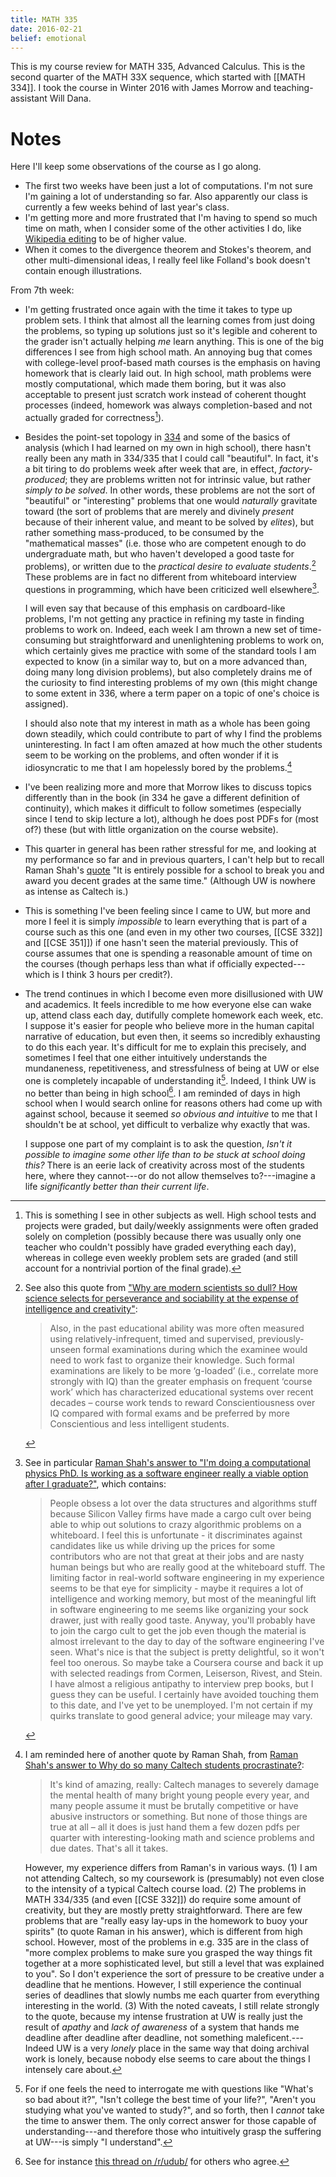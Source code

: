 ```yaml
---
title: MATH 335
date: 2016-02-21
belief: emotional
---
```


This is my course review for MATH 335, Advanced Calculus.
This is the second quarter of the MATH 33X sequence, which started with [[MATH 334]].
I took the course in Winter 2016 with James Morrow and teaching-assistant Will Dana.

# Notes

Here I'll keep some observations of the course as I go along.

- The first two weeks have been just a lot of computations. I'm not sure I'm
  gaining a lot of understanding so far. Also apparently our class is
  currently a few weeks behind of last year's class.
- I'm getting more and more frustrated that I'm having to spend so much time
  on math, when I consider some of the other activities I do, like [Wikipedia
  editing](wikipedia) to be of higher value.
- When it comes to the divergence theorem and Stokes's theorem, and other
  multi-dimensional ideas, I really feel like Folland's book doesn't contain
  enough illustrations.

From 7th week:

- I'm getting frustrated once again with the time it takes to type up
  problem sets. I think that almost all the learning comes from just
  doing the problems, so typing up solutions just so it's legible and
  coherent to the grader isn't actually helping *me* learn anything.
  This is one of the big differences I see from high school math.  An
  annoying bug that comes with college-level proof-based math courses is
  the emphasis on having homework that is clearly laid out. In high
  school, math problems were mostly computational, which made them
  boring, but it was also acceptable to present just scratch work
  instead of coherent thought processes (indeed, homework was always
  completion-based and not actually graded for correctness[^hw]).

- Besides the point-set topology in [334](math-334) and some of the
  basics of analysis (which I had learned on my own in high school),
  there hasn't really been any math in 334/335 that I could call
  "beautiful". In fact, it's a bit tiring to do problems week after week
  that are, in effect, *factory-produced*; they are problems written not
  for intrinsic value, but rather *simply to be solved*. In other words,
  these problems are not the sort of "beautiful" or "interesting"
  problems that one would *naturally* gravitate toward (the sort of
  problems that are merely and divinely *present* because of their
  inherent value, and meant to be solved by *elites*), but rather
  something mass-produced, to be consumed by the "mathematical masses"
  (i.e. those who are competent enough to do undergraduate math, but who
  haven't developed a good taste for problems), or
  written due to the *practical desire to evaluate students*.[^gloaded] These
  problems are in fact no different from whiteboard interview questions
  in programming, which have been criticized well elsewhere[^whiteboard].

  I will even say that because of this emphasis on cardboard-like
  problems, I'm not getting any practice in refining my taste in
  finding problems to work on. Indeed, each week I am thrown a new
  set of time-consuming but straightforward and unenlightening
  problems to work on, which certainly gives me practice with some
  of the standard tools I am expected to know (in a similar way to, but on a more advanced than, doing many long division problems), but also completely
  drains me of the curiosity to find interesting problems of my own
  (this might change to some extent in 336, where a term paper on a
  topic of one's choice is assigned).

  I should also note that my interest in math as a whole has been
  going down steadily, which could contribute to part of why I find
  the problems uninteresting.  In fact I am often amazed at how much
  the other students seem to be working on the problems, and often
  wonder if it is idiosyncratic to me that I am hopelessly bored by
  the problems.[^pdfs]

- I've been realizing more and more that Morrow likes to discuss topics
  differently than in the book (in 334 he gave a different definition of
  continuity), which makes it difficult to follow sometimes (especially
  since I tend to skip lecture a lot), although he does post PDFs for (most of?) these (but with little organization on the course website).

- This quarter in general has been rather stressful for me, and looking
  at my performance so far and in previous quarters, I can't help but to
  recall Raman Shah's [quote](
  https://www.quora.com/If-the-median-GPA-in-the-past-year-was-3-5-why-are-accepted-students-afraid-of-not-being-able-to-survive-at-Caltech/answer/Raman-Shah
  ) "It is entirely possible for a school to break you and award you
  decent grades at the same time." (Although UW is nowhere as intense as
  Caltech is.)

- This is something I've been feeling since I came to UW, but more and more I feel it is simply *impossible* to learn everything that is part of a course such as this one (and even in my other two courses, [[CSE 332]] and [[CSE 351]]) if one hasn't seen the material previously. This of course assumes that one is spending a reasonable amount of time on the courses (though perhaps less than what if officially expected---which is I think 3 hours per credit?).

- The trend continues in which I become even more disillusioned with UW and academics. It feels incredible to me how everyone else can wake up, attend class each day, dutifully complete homework each week, etc. I suppose it's easier for people who believe more in the human capital narrative of education, but even then, it seems so incredibly exhausting to do this each year. It's difficult for me to explain this precisely, and sometimes I feel that one either intuitively understands the mundaneness, repetitiveness, and stressfulness of being at UW or else one is completely incapable of understanding it[^qs]. Indeed, I think UW is no better than being in high school[^highschool]. I am reminded of days in high school when I would search online for reasons others had come up with against school, because it seemed *so obvious and intuitive* to me that I shouldn't be at school, yet difficult to verbalize why exactly that was.

    I suppose one part of my complaint is to ask the question, *Isn't it possible to imagine some other life than to be stuck at school doing this?* There is an eerie lack of creativity across most of the students here, where they cannot---or do not allow themselves to?---imagine a life *significantly better than their current life*.

[^highschool]: See for instance [this thread on /r/udub/](https://www.reddit.com/r/udub/comments/4a2f1y/end_of_quarter_rant_thread/d0x02m2) for others who agree.

[^qs]: For if one feels the need to interrogate me with questions like "What's so bad about it?", "Isn't college the best time of your life?", "Aren't you studying what you've wanted to study?", and so forth, then I *cannot* take the time to answer them. The only correct answer for those capable of understanding---and therefore those who intuitively grasp the suffering at UW---is simply "I understand".

[^hw]: This is something I see in other subjects as well. High school
tests and projects were graded, but daily/weekly assignments were often
graded solely on completion (possibly because there was usually only one
teacher who couldn't possibly have graded everything each day), whereas
in college even weekly problem sets are graded (and still account for a
nontrivial portion of the final grade).

[^whiteboard]: See in particular [Raman Shah's answer to "I'm doing a
computational physics PhD. Is working as a software engineer really a
viable option after I
graduate?"](https://www.quora.com/Im-doing-a-computational-physics-PhD-Is-working-as-a-software-engineer-really-a-viable-option-after-I-graduate/answer/Raman-Shah), which contains:

    > People obsess a lot over the data structures and algorithms stuff
    > because Silicon Valley firms have made a cargo cult over being
    > able to whip out solutions to crazy algorithmic problems on a
    > whiteboard. I feel this is unfortunate - it discriminates against
    > candidates like us while driving up the prices for some
    > contributors who are not that great at their jobs and are nasty
    > human beings but who are really good at the whiteboard stuff. The
    > limiting factor in real-world software engineering in my
    > experience seems to be that eye for simplicity - maybe it requires
    > a lot of intelligence and working memory, but most of the
    > meaningful lift in software engineering to me seems like
    > organizing your sock drawer, just with really good taste. Anyway,
    > you'll probably have to join the cargo cult to get the job even
    > though the material is almost irrelevant to the day to day of the
    > software engineering I've seen. What's nice is that the subject is
    > pretty delightful, so it won't feel too onerous. So maybe take a
    > Coursera course and back it up with selected readings from Cormen,
    > Leiserson, Rivest, and Stein. I have almost a religious antipathy
    > to interview prep books, but I guess they can be useful. I
    > certainly have avoided touching them to this date, and I've yet to
    > be unemployed. I'm not certain if my quirks translate to good
    > general advice; your mileage may vary.

[^pdfs]: I am reminded here of another quote by Raman Shah, from [Raman
Shah's answer to Why do so many Caltech students
procrastinate?](https://www.quora.com/Why-do-so-many-Caltech-students-procrastinate/answer/Raman-Shah):

    > It's kind of amazing, really: Caltech manages to severely damage
    > the mental health of many bright young people every year, and many
    > people assume it must be brutally competitive or have abusive
    > instructors or something. But none of those things are true at all
    > – all it does is just hand them a few dozen pdfs per quarter with
    > interesting-looking math and science problems and due dates.
    > That's all it takes.

    However, my experience differs from Raman's in various ways. (1) I
    am not attending Caltech, so my coursework is (presumably) not even
    close to the intensity of a typical Caltech course load. (2) The
    problems in MATH 334/335 (and even [[CSE 332]]) do require some
    amount of creativity, but they are mostly pretty straightforward.
    There are few problems that are "really easy lay-ups in the homework
    to buoy your spirits" (to quote Raman in his answer), which is
    different from high school. However, most of the problems in e.g.
    335 are in the class of "more complex problems to make sure you
    grasped the way things fit together at a more sophisticated level,
    but still a level that was explained to you". So I don't experience
    the sort of pressure to be creative under a deadline that he
    mentions. However, I still experience the continual series of
    deadlines that slowly numbs me each quarter from everything
    interesting in the world. (3) With the noted caveats, I still relate
    strongly to the quote, because my intense frustration at UW is
    really just the result of *apathy* and *lack of awareness* of a
    system that hands me deadline after deadline after deadline, not
    something maleficent.---Indeed UW is a very *lonely* place in the
    same way that doing archival work is lonely, because nobody else
    seems to care about the things I intensely care about.

[^gloaded]: See also this quote from ["Why are modern scientists so dull? How science selects for perseverance and sociability at the expense of intelligence and creativity"](http://kernull.com/bioradio.pdf):

    > Also, in the past educational ability was more often measured using
    > relatively-infrequent, timed and supervised, previously-unseen formal
    > examinations during which the examinee would need to work fast to
    > organize their knowledge. Such formal examinations are likely to be more
    > ‘g-loaded’ (i.e., correlate more strongly with IQ) than the greater
    > emphasis on frequent ‘course work’ which has characterized educational
    > systems over recent decades – course work tends to reward
    > Conscientiousness over IQ compared with formal exams and be preferred by
    > more Conscientious and less intelligent students.
